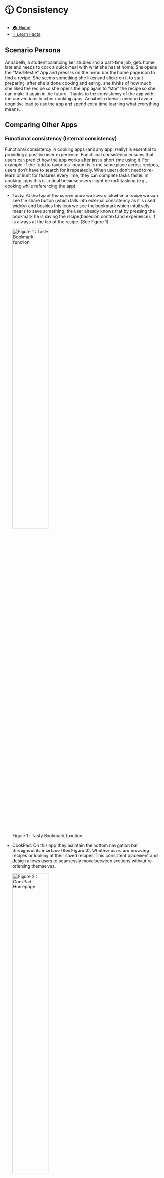 # 🕦 Consistency

- [🏠 Home](index.md)
- [💡 Learn Facts](LearnFacts/Learn%20Facts%20SW10.md)

## Scenario Persona

Annabella, a student balancing her studies and a part-time job, gets home late and needs to cook a quick meal with what she has at home. She opens the “MealBestie” App and presses on the menu bar the home page icon to find a recipe. She seems something she likes and clicks on it to start preparing, after she is done cooking and eating, she thinks of how much she liked the recipe so she opens the app again to “star” the recipe so she can make it again in the future. Thanks to the consistency of the app with the conventions in other cooking apps, Annabella doesn’t need to have a cognitive load to use the app and spend extra time learning what everything means.

## Comparing Other Apps

### Functional consistency (Internal consistency)

Functional consistency in cooking apps (and any app, really) is essential to providing a positive user experience. Functional consistency ensures that users can predict how the app works after just a short time using it. For example, if the “add to favorites” button is in the same place across recipes, users don’t have to search for it repeatedly. When users don’t need to re-learn or hunt for features every time, they can complete tasks faster. In cooking apps this is critical because users might be multitasking (e.g., cooking while referencing the app).

- Tasty: At the top of the screen once we have clicked on a recipe we can see the share button (which falls into external consistency as it is used widely) and besides this icon we see the bookmark which intuitively means to save something, the user already knows that by pressing the bookmark he is saving the recipe(based on context and experience). It is always at the top of the recipe. (See Figure 1)

    <img src="Images/sw10/sw10_1.png" alt="Figure 1 : Tasty Bookmark function" style="width:50%; height:auto;">

        
    Figure 1 : Tasty Bookmark function

- CookPad: On this app they maintain the bottom navigation bar throughout its interface (See Figure 2). Whether users are browsing recipes or looking at their saved recipes. This consistent placement and design allows users to seamlessly move between sections without re-orienting themselves. 

    <img src="Images/sw10/sw10_2.png" alt="Figure 2 : CookPad Homepage" style="width:50%; height:auto;">

        
    Figure 2 : CookPad Homepage

### Visual consistency (Internal consistency)

Visual consistency ensures that the app looks cohesive and intuitive, creating a seamless experience for users. A consistent visual design helps users quickly recognize and navigate elements like buttons, icons, and menus without confusion. A consistent layout and color scheme can also make the app more accessible to users with visual or cognitive impairments, ensuring a wider audience can use it effectively.

- Tasty: The Tasty app uses a bold and vibrant color palette throughout its interface. Blue is the primary brand color, appearing in headers, buttons and highlighted text. Complementary colors (like red and yellow) are used sparingly for emphasis, such as “Start Cooking” or error messages. This consistent use of color reinforces the app’s identity, making it instantly recognizable and helping users quickly identify key elements. Additionally, recipes are presented in cards with a standardized layout: the recipe title in bold text, a high-quality image of the recipe, followed by the ingredients and the preparation procedure.  (See Figure 3 & 4)

    <img src="Images/sw10/sw10_3.png" alt="Figure 3 : Tasty recipe screen" style="width:50%; height:auto;">

        
    Figure 3 : Tasty recipe screen

    <img src="Images/sw10/sw10_4.png" alt="Figure 4 : Tasty recipe screen 2" style="width:50%; height:auto;">

        
    Figure 4 : Tasty recipe screen 2

- CookPad: The CookPad app has a similar but more basic color palette. The primary color is yellow, and the complementary color is orange for highlighted text and the adding button (See figure 5).

    <img src="Images/sw10/sw10_5.png" alt="Figure 5 : CookPad color scheme" style="width:50%; height:auto;">

        
    Figure 5 : CookPad color scheme

### Content consistency (Internal consistency)

Content consistency Is another critical aspect of usability in cooking apps. It ensures that the information and language presented throughout the app are uniform. Uniform language and tone make it easier for users to understand the app. Whether they’re reading recipe instructions or feature descriptions, consistent phrasing reduces confusion. Additionally, a consistent voice and style across the app reinforces the app’s personality and brand identity, making it memorable and recognizable.

- Tasty: The Tasty app maintains a friendly, conversational tone throughout its content (See Figure 6), whether it’s in recipe descriptions or notifications. A consistent tone ensures that the app feels approachable and aligns with the casual, fun brand image that Tasty promotes.

    <img src="Images/sw10/sw10_6.png" alt="Figure 6 : Tasty Recipe Description" style="width:50%; height:auto;">

        
    Figure 6 : Tasty Recipe Description

### External consistency

External consistency refers to ensuring that the app’s design, functionality, and content align with other similar systems or platforms that users are familiar with. It helps users transfer knowledge from one system to another, reducing the learning curve.

- Tasty: On the Tasty app, users can swipe, tap, or scroll as they would in other apps, and navigation follows familiar patterns (tapping on a bookmark icon to save recipes, consistent with other apps like Instagram). There is also an integration with Real-World Conventions such as using cooking terms like “dice”, “sauté”, and “whisk” are familiar and universally understood by users. The same goes for the app CookPad.

    <img src="Images/sw10/sw10_7.png" alt="Figure 7 : Tasty consistency with external cooking language" style="width:50%; height:auto;">

        
    Figure 7 : Tasty consistency with external cooking language

    <img src="Images/sw10/sw10_8.png" alt="Figure 8 : CookPad consistency with external cooking language" style="width:50%; height:auto;">

        
    Figure 8 : CookPad consistency with external cooking language

## Tables with the scenario and proposal

| Scenario-Part | Finding / Description |	Garret-L / Severity | Proposal |
|-|-|-|-|
| Favouriting a recipe to cook again later (Figure 1) |	In the Tasty app, Anabella wants to save the recipe she just made, she quickly scans through the screen of the recipe and recognizes the bookmark icon which she has used before to save posts on Instagram. She knows that if she clicks this button, she will save the recipe in the app.	| Interface Design / Good	| One could use any icon that signifies saving something (Star, heart, bookmark, pin, etc.) all the aforementioned are used in different apps and work the same, users have experience with these. |
| Changing the language of the app | In the Tasty app, Anabella wants to change the language since English isn’t her first language and she feels more comfortable reading recipes in German but nowhere in the app can she find how to change the language	| Content Requirements / Serious Problem | The app should have the possibility for the users to change the language and this language change should be consistent across the whole app. This is external consistency because nowadays, users are used to being able to change the language or translate contents inside an app. |
| Icon use in app (Figure 3 & 4) | Annabella goes into the Tasty app although she has never used it before she recognizes many of the icons as common functions she has used in other apps before, while the least common icons which are on the navigation bar have text besides them to express what each means, these icons are consistent with other apps and through the app itself. This helps her get around in the app without having to put much effort from her side to guess what each thing means. | Interface Design / Good | |

## Implementation of the ideas in the app


- **Functional Consistency**: For the MealBestie, we opted to implement the star icon for favouriting a recipe. This is a common icon in design and app interaction context which is intuitive for users and contributes to the aesthetic of the app. Additionally, the favourite icon will always appear at the top of the screen when the user opens any recipe to avoid a cognitive overload or user confusion. This way the user knows where to find that function without having to look for it. The homepage navigation bar will also include a star section where users can find their saved recipes this is also a nice intuitive feature to help the users connect these two sections/functions together.

    <img src="Images/sw10/sw10_9.png" alt="Figure 9 : Meal bestie funcional consistency" style="width:50%; height:auto;">


    Figure 9 : Meal bestie funcional consistency

- **Visual Consistency**: MealBestie’s color palette is warm pastel colors, the primary colors are soft pink and the dark yet subtle orange tone, the complementary color is light blue. This color scheme is meant to soothe the user while they use the app. We also implement adequate contrast for users with visual impairments.

    <img src="Images/sw10/sw10_10.png" alt="Figure 10 : Meal bestie visual consistency" style="width:50%; height:auto;">


    Figure 10 : Meal bestie visual consistency

- **Content Consistency**: In MealBestie we want to be recognized by our friendly yet methodological demeanor as one can see on our recipe descriptions, we implement a friendly and descriptive language to express the main qualities of the meal the user is reading. Nonetheless, we keep a methodological and clear step-by-step procedure where we use more widely recognized cooking language.

    <img src="Images/sw10/sw10_11.png" alt="Figure 11 : Meal bestie content consistency" style="width:50%; height:auto;">


    Figure 11 : Meal bestie content consistency

- **External Consistency**: As mentioned in the content consistency, this feature falls into both types of consistency. First, as the app identity, we want it to be friendly but methodological and clear when it comes to the cooking. Secondly, it meets external consistency given that we integrated real world conventions such as using cooking terms like “dice”, “sauté”, and “whisk”, terms which are familiar and universally understood by users.

    <img src="Images/sw10/sw10_12.png" alt="Figure 12 : Meal bestie external consistency" style="width:50%; height:auto;">


    Figure 12 : Meal bestie external consistency